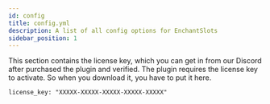 ```yaml
---
id: config
title: config.yml
description: A list of all config options for EnchantSlots
sidebar_position: 1
---
```

This section contains the license key, which you can get in from our Discord after purchased the plugin and verified. The plugin requires the license key to activate. So when you download it, you have to put it here.

```
license_key: "XXXXX-XXXXX-XXXXX-XXXXX-XXXXX"
```